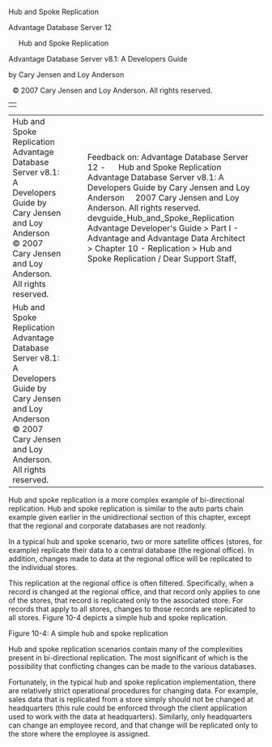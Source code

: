 Hub and Spoke Replication




Advantage Database Server 12  

     Hub and Spoke Replication

Advantage Database Server v8.1: A Developers Guide

by Cary Jensen and Loy Anderson

  © 2007 Cary Jensen and Loy Anderson. All rights reserved.

|  |
| --- |
|  |

|  |  |  |  |  |
| --- | --- | --- | --- | --- |
| Hub and Spoke Replication  Advantage Database Server v8.1: A Developers Guide  by Cary Jensen and Loy Anderson    © 2007 Cary Jensen and Loy Anderson. All rights reserved. |  |  | Feedback on: Advantage Database Server 12 -      Hub and Spoke Replication Advantage Database Server v8.1: A Developers Guide by Cary Jensen and Loy Anderson     2007 Cary Jensen and Loy Anderson. All rights reserved. devguide\_Hub\_and\_Spoke\_Replication Advantage Developer's Guide > Part I - Advantage and Advantage Data Architect > Chapter 10 - Replication > Hub and Spoke Replication / Dear Support Staff, |  |
| Hub and Spoke Replication  Advantage Database Server v8.1: A Developers Guide  by Cary Jensen and Loy Anderson    © 2007 Cary Jensen and Loy Anderson. All rights reserved. |  |  |  |  |

Hub and spoke replication is a more complex example of bi-directional replication. Hub and spoke replication is similar to the auto parts chain example given earlier in the unidirectional section of this chapter, except that the regional and corporate databases are not readonly.

In a typical hub and spoke scenario, two or more satellite offices (stores, for example) replicate their data to a central database (the regional office). In addition, changes made to data at the regional office will be replicated to the individual stores.

This replication at the regional office is often filtered. Specifically, when a record is changed at the regional office, and that record only applies to one of the stores, that record is replicated only to the associated store. For records that apply to all stores, changes to those records are replicated to all stores. Figure 10-4 depicts a simple hub and spoke replication.

Figure 10-4: A simple hub and spoke replication

Hub and spoke replication scenarios contain many of the complexities present in bi-directional replication. The most significant of which is the possibility that conflicting changes can be made to the various databases.

Fortunately, in the typical hub and spoke replication implementation, there are relatively strict operational procedures for changing data. For example, sales data that is replicated from a store simply should not be changed at headquarters (this rule could be enforced through the client application used to work with the data at headquarters). Similarly, only headquarters can change an employee record, and that change will be replicated only to the store where the employee is assigned.